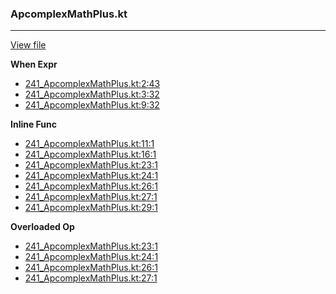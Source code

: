 ### ApcomplexMathPlus.kt
---
[View file](files/241_ApcomplexMathPlus.kt)

**When Expr**

 - [241_ApcomplexMathPlus.kt:2:43](files/241_ApcomplexMathPlus.kt#L2:)
 - [241_ApcomplexMathPlus.kt:3:32](files/241_ApcomplexMathPlus.kt#L3:)
 - [241_ApcomplexMathPlus.kt:9:32](files/241_ApcomplexMathPlus.kt#L9:)

**Inline Func**

 - [241_ApcomplexMathPlus.kt:11:1](files/241_ApcomplexMathPlus.kt#L11)
 - [241_ApcomplexMathPlus.kt:16:1](files/241_ApcomplexMathPlus.kt#L16)
 - [241_ApcomplexMathPlus.kt:23:1](files/241_ApcomplexMathPlus.kt#L23)
 - [241_ApcomplexMathPlus.kt:24:1](files/241_ApcomplexMathPlus.kt#L24)
 - [241_ApcomplexMathPlus.kt:26:1](files/241_ApcomplexMathPlus.kt#L26)
 - [241_ApcomplexMathPlus.kt:27:1](files/241_ApcomplexMathPlus.kt#L27)
 - [241_ApcomplexMathPlus.kt:29:1](files/241_ApcomplexMathPlus.kt#L29)

**Overloaded Op**

 - [241_ApcomplexMathPlus.kt:23:1](files/241_ApcomplexMathPlus.kt#L23)
 - [241_ApcomplexMathPlus.kt:24:1](files/241_ApcomplexMathPlus.kt#L24)
 - [241_ApcomplexMathPlus.kt:26:1](files/241_ApcomplexMathPlus.kt#L26)
 - [241_ApcomplexMathPlus.kt:27:1](files/241_ApcomplexMathPlus.kt#L27)
